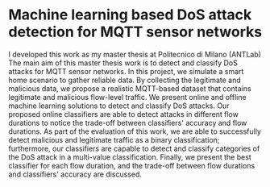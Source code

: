 # Machine learning based DoS attack detection for MQTT sensor networks
I developed this work as my master thesis at Politecnico di Milano (ANTLab)
The main aim of this master thesis work is to detect and classify DoS attacks for MQTT sensor networks. In this project, we simulate a smart home scenario to gather reliable data. By collecting the legitimate and malicious data, we propose a realistic MQTT-based dataset that contains legitimate and malicious flow-level traffic. We present online and offline machine learning solutions to detect and classify DoS attacks. Our proposed online classifiers are able to detect attacks in different flow durations to notice the trade-off between classifiers' accuracy and flow durations. As part of the evaluation of this work, we are able to successfully detect malicious and legitimate traffic as a binary classification; furthermore, our classifiers are capable to detect and classify categories of the DoS attack in a multi-value classification. Finally, we present the best classifier for each flow duration, and the trade-off between flow durations and classifiers' accuracy are discussed.
